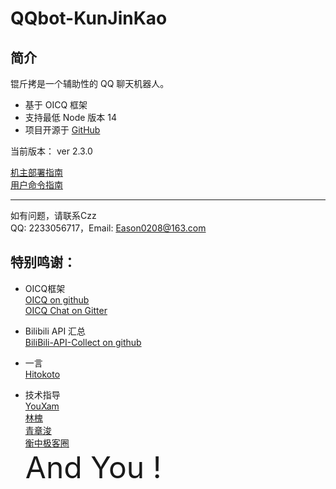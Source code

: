 # QQbot-KunJinKao

## 简介
锟斤拷是一个辅助性的 QQ 聊天机器人。
* 基于 OICQ 框架
* 支持最低 Node 版本 14
* 项目开源于 [GitHub](https://github.com/gbCzz/QQBot-KunJinKao)

当前版本： ver 2.3.0

[机主部署指南](./helper/Master.md)  
[用户命令指南](./helper/User.md)  

----
如有问题，请联系Czz  
QQ: 2233056717，Email: Eason0208@163.com

## 特别鸣谢：
* OICQ框架  
[OICQ on github](https://github.com/takayama-lily/oicq)  
[OICQ Chat on Gitter](https://gitter.im/takayama-lily/oicq?utm_source=badge&tm_medium=badge&utm_campaign=pr-badge)  

* Bilibili API 汇总  
[BiliBili-API-Collect on github](https://github.com/SocialSisterYi/bilibili-API-collect)

* 一言  
[Hitokoto](https://hitokoto.cn)  

* 技术指导  
[YouXam](https://www.cnblogs.com/youxam)  
[林槐](https://stapxs.cn)  
[青章浚](https://space.bilibili.com/155369896)  
[衡中极客圈](https://hzgeek.com)  
<font size = 14px>And You !</font>